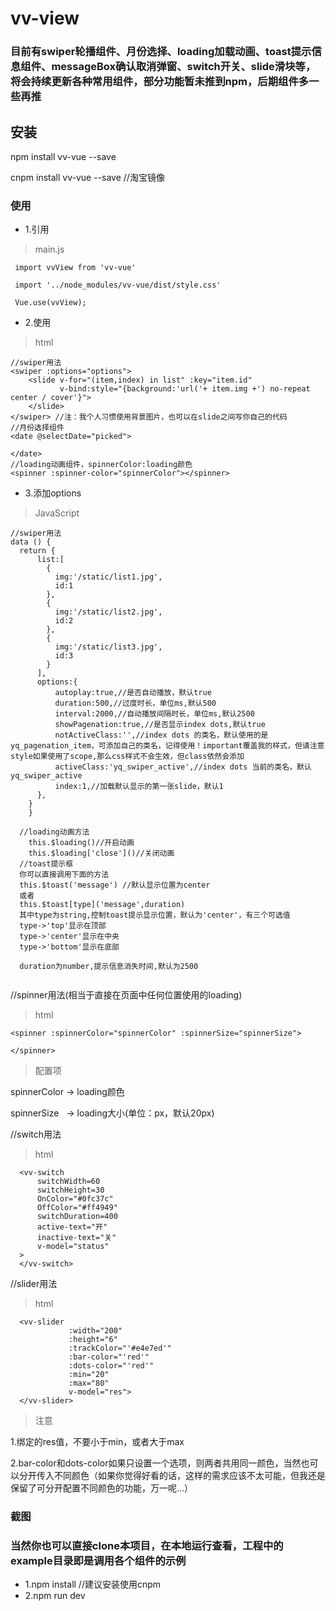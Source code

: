 # vv-view
### 目前有swiper轮播组件、月份选择、loading加载动画、toast提示信息组件、messageBox确认取消弹窗、switch开关、slide滑块等，将会持续更新各种常用组件，部分功能暂未推到npm，后期组件多一些再推
## 安装
npm install vv-vue --save

cnpm install vv-vue --save //淘宝镜像

### 使用
 * 1.引用
  > main.js
 ```
  import vvView from 'vv-vue'
  
  import '../node_modules/vv-vue/dist/style.css'
  
  Vue.use(vvView);
 ```
 * 2.使用
 > html
 ```
 //swiper用法
 <swiper :options="options">
     <slide v-for="(item,index) in list" :key="item.id"
            v-bind:style="{background:'url('+ item.img +') no-repeat center / cover'}">
     </slide>
 </swiper> //注：我个人习惯使用背景图片，也可以在slide之间写你自己的代码
 //月份选择组件
 <date @selectDate="picked">

 </date>
 //loading动画组件，spinnerColor:loading颜色
 <spinner :spinner-color="spinnerColor"></spinner>
 ```
 * 3.添加options
 > JavaScript
  ```
  //swiper用法 
  data () {
    return {
        list:[
          {
            img:'/static/list1.jpg',
            id:1
          },
          {
            img:'/static/list2.jpg',
            id:2
          },
          {
            img:'/static/list3.jpg',
            id:3
          }
        ],
        options:{
            autoplay:true,//是否自动播放，默认true
            duration:500,//过度时长，单位ms,默认500
            interval:2000,//自动播放间隔时长，单位ms,默认2500
            showPagenation:true,//是否显示index dots,默认true
            notActiveClass:'',//index dots 的类名，默认使用的是yq_pagenation_item，可添加自己的类名，记得使用！important覆盖我的样式，但请注意style如果使用了scope,那么css样式不会生效，但class依然会添加
            activeClass:'yq_swiper_active',//index dots 当前的类名，默认yq_swiper_active
            index:1,//加载默认显示的第一张slide，默认1
        },
      }
      }

    //loading动画方法
      this.$loading()//开启动画
      this.$loading['close']()//关闭动画
    //toast提示框
    你可以直接调用下面的方法
    this.$toast('message') //默认显示位置为center
    或者
    this.$toast[type]('message',duration)
    其中type为string,控制toast提示显示位置，默认为'center'，有三个可选值
    type->'top'显示在顶部
    type->'center'显示在中央
    type->'bottom'显示在底部
    
    duration为number,提示信息消失时间,默认为2500
    
  ```
  //spinner用法(相当于直接在页面中任何位置使用的loading)
  >html
  ```
  <spinner :spinnerColor="spinnerColor" :spinnerSize="spinnerSize">

  </spinner>
  ```
  >配置项
  
  spinnerColor -> loading颜色
  
  spinnerSize  &nbsp;&nbsp;-> loading大小(单位：px，默认20px)
  
  //switch用法
  >html
  ```
    <vv-switch
        switchWidth=60
        switchHeight=30
        OnColor="#0fc37c"
        OffColor="#ff4949"
        switchDuration=400
        active-text="开"
        inactive-text="关"
        v-model="status"
    >
    </vv-switch>
  ```
  //slider用法
  >html
  ```
    <vv-slider
               :width="200"
               :height="6"
               :trackColor="'#e4e7ed'"
               :bar-color="'red'"
               :dots-color="'red'"
               :min="20"
               :max="80"
               v-model="res">
    </vv-slider>
  ```
  >注意
  
  1.绑定的res值，不要小于min，或者大于max
  
  2.bar-color和dots-color如果只设置一个选项，则两者共用同一颜色，当然也可以分开传入不同颜色（如果你觉得好看的话，这样的需求应该不太可能，但我还是保留了可分开配置不同颜色的功能，万一呢...）
  

  
### 截图

### 当然你也可以直接clone本项目，在本地运行查看，工程中的example目录即是调用各个组件的示例
* 1.npm install //建议安装使用cnpm
* 2.npm run dev
